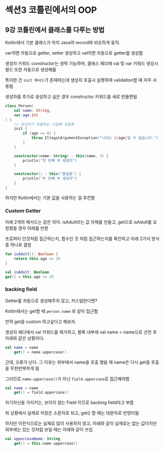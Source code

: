 # 섹션3 코틀린에서의 OOP

## 9강 코틀린에서 클래스를 다루는 방법

Kotlin에서 기본 클래스가 마치 Java의 record와 비슷하게 동작.

var이면 자동으로 getter, setter 생성하고 val이면 자동으로 getter를 생성함

생성자 키워드 constructor는 생략 가능하며, 클래스 헤더에 val 및 var 키워드 생성시 필드 또한 자동으로 생성해줌

특이한 건 `init 메서드`가 존재하는데 생성자 호출시 실행하여 validation할 때 자주 사용됨

생성자를 추가로 생성하고 싶은 경우 constructor 키워드를 새로 만들면됨

```kotlin
class Person(
    val name: String,
    var age:Int
) {
    // 생성자가 호출되는 시점에 호출됨
    init {
        if (age <= 0) {
            throw IllegalArgumentException("나이는 ${age}일 수 없습니다.")
        }
    }

    constructor(name: String) : this(name, 3) {
        println("첫 번째 부 생성자")
    }

    constructor() : this("홍길동") {
        println("두 번째 부 생성자")
    }
}
```

하지만 Kotlin에서는 기본 값을 사용하는 걸 추천함

### Custom Getter
아래 2개의 메서드는 같은 의미. isAdult라는 값 자체를 만들고, get으로 isAdult를 요청했을 경우 아래를 반환

프로퍼티 인것처럼 접근하는지, 함수인 것 처럼 접근하는지를 확인하고 아래 2가지 방식 중 하나로 결정
```kotlin
fun isAdult(): Boolean {
    return this.age >= 20
}

val isAdult: Boolean 
get() = this.age >= 20
```

### backing field

Getter를 자동으로 생성해주지 않고, 커스텀한다면?

Kotlin에서는 get할 때 `person.name` 와 같이 접근함

만약 get을 custom 하고싶다고 해보자. 

생성자 헤더에서 val 키워드를 제거하고, 블록 내부에 val name = name으로 선언 후 아래와 같은 상황이다.

```kotlin
val name = name
    get() = name.uppercase()
```

근데, 오류가 난다. 그 이유는 외부에서 name을 호출 했을 때 name은 다시 get을 호출을 무한반복하게 됨

그러므로 `name.uppercase()`가 아닌 `field.uppercase`로 접근해야함

```kotlin
val name = name
    get() = field.uppercase()
```

자기자신을 가리키는, 보이지 않는 Field 이므로 backing field라고 부름

위 상황에서 실제로 저장은 소문자로 되고, get() 할 때는 대문자로 반영이됨

하지만 이런식으로는 실제로 많이 사용하지 않고, 아래와 같이 실제로는 없는 값이지만 외부에는 있는 것처럼 보일 때는 아래와 같이 쓰임 

```kotlin
val uppercaseName: String
    get() = this.name.uppercase()   
```

